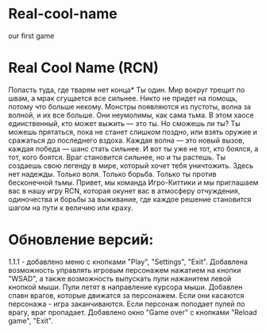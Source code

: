 # Real-cool-name
our first game

# Real Cool Name (RCN)
Попасть туда, где тварям нет конца*
Ты один. Мир вокруг трещит по швам, а мрак сгущается все сильнее. Никто
не придет на помощь, потому что больше некому. Монстры появляются из
пустоты, волна за волной, и их все больше. Они неумолимы, как сама тьма. В
этом хаосе единственный, кто может выжить — это ты. Но сможешь ли
ты?
Ты можешь прятаться, пока не станет слишком поздно, или взять оружие и
сражаться до последнего вздоха. Каждая волна — это новый вызов, каждая
победа — шанс стать сильнее. И вот ты уже не тот, кто боялся, а тот,
кого боятся. Враг становится сильнее, но и ты растешь. Ты создаешь свою
легенду в мире, который хочет тебя уничтожить.
Здесь нет надежды. Только воля. Только борьба. Только ты против
бесконечной тьмы.
Привет, мы команда Игро-Киттики и мы приглашаем вас в нашу игру RCN,
которая окунет вас в атмосферу отчуждения, одиночества и борьбы за
выживание, где каждое решение становится шагом на пути к величию или
краху.

# Обновление версий:

1.1.1 - добавлено меню с кнопками "Play", "Settings", "Exit". Добавлена возможность управлять игровым персонажем нажатием на кнопки "WSAD", а также возможность выпускать пули нажанитем левой кнопкой мыши. Пули летят в направление курсора мыши. Добавлен спавн врагов, которые движатся за персонажем. Если они касаются персонажа - игра заканчиваются. Если персонаж поподает пулей по врагу, враг пропадает. Добавлено окно "Game over" с кнопками "Reload game", "Exit".

